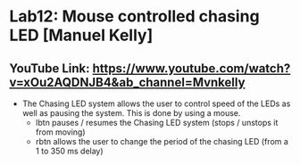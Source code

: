 # Lab12: Mouse controlled chasing LED [Manuel Kelly]
## YouTube Link: https://www.youtube.com/watch?v=xOu2AQDNJB4&ab_channel=Mvnkelly
* The Chasing LED system allows the user to control speed of the LEDs as well as pausing the system. This is done by using a mouse.
  * lbtn pauses / resumes the Chasing LED system (stops / unstops it from moving)
  * rbtn allows the user to change the period of the chasing LED (from a 1 to 350 ms delay)
